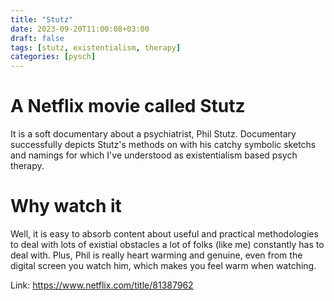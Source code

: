 ```yaml
---
title: "Stutz"
date: 2023-09-20T11:00:08+03:00
draft: false
tags: [stutz, existentialism, therapy]
categories: [pysch]
---
```


# A Netflix movie called Stutz
It is a soft documentary about a psychiatrist, Phil Stutz.
Documentary successfully depicts Stutz's methods on with his catchy symbolic sketchs and namings for which I've understood as existentialism based psych therapy.

# Why watch it
Well, it is easy to absorb content about useful and practical methodologies to deal with lots of existial obstacles a lot of folks (like me) constantly has to deal with. Plus, Phil is really heart warming and genuine, even from the digital screen you watch him, which makes you feel warm when watching.

Link: https://www.netflix.com/title/81387962
